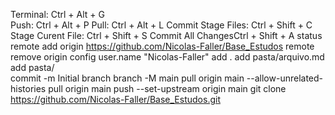 Terminal: Ctrl + Alt + G  
Push: Ctrl + Alt + P
Pull: Ctrl + Alt + L
Commit Stage Files: Ctrl + Shift + C
Stage Curent File: Ctrl + Shift + S
Commit All ChangesCtrl + Shift + A
status
remote add origin https://github.com/Nicolas-Faller/Base_Estudos
remote remove origin
config user.name "Nicolas-Faller"
add . 
add pasta/arquivo.md 
add pasta/  
commit -m Initial
branch
branch -M main
pull origin main --allow-unrelated-histories
pull origin main
push --set-upstream origin main 
git clone https://github.com/Nicolas-Faller/Base_Estudos.git


